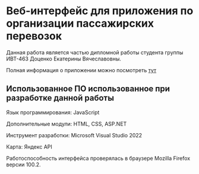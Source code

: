 # Веб-интерфейс для приложения по организации пассажирских перевозок
Данная работа является частью дипломной работы студента группы ИВТ-463 Доценко Екатерины Вячеславовны.

Полная информация о приложении можно посмотреть [тут](https://github.com/DotsenkoKate/TTG_PROJECT)

## Использованное ПО использованное при разработке данной работы
Язык программирования:	JavaScript

Дополнительные модули:	HTML, CSS, ASP.NET

Инструмент разработки:	Microsoft Visual Studio 2022

Карта:				Яндекс API

Работоспособность интерфейса проверялась в браузере Mozilla Firefox версии 100.2.

